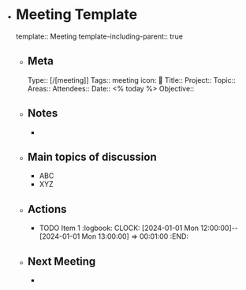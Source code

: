 - # Meeting Template
  template:: Meeting
  template-including-parent:: true
	- ## Meta
	  Type:: [/[meeting]]
	  Tags:: meeting
	  icon: 👥
	  Title:: 
	  Project:: 
	  Topic:: 
	  Areas::
	  Attendees:: 
	  Date:: <% today %>
	  Objective:: 
	- ## Notes
		- 
	- ## Main topics of discussion
		- ABC
		- XYZ
	- ## Actions
		- TODO Item 1
		  :logbook:
		  		  CLOCK: [2024-01-01 Mon 12:00:00]--[2024-01-01 Mon 13:00:00] =>  00:01:00
		  :END:
	- ## Next Meeting
		- 